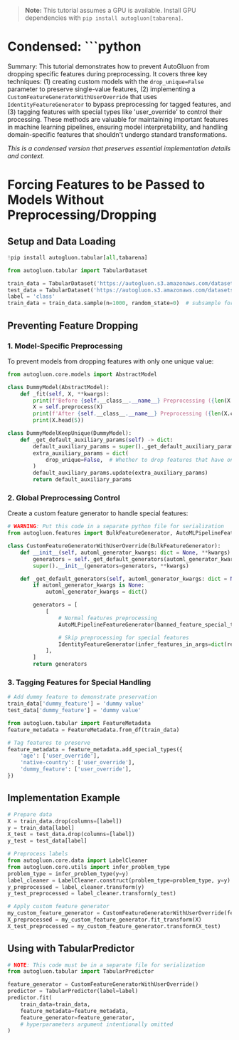 > **Note:** This tutorial assumes a GPU is available. Install GPU dependencies with `pip install autogluon[tabarena]`.

# Condensed: ```python

Summary: This tutorial demonstrates how to prevent AutoGluon from dropping specific features during preprocessing. It covers three key techniques: (1) creating custom models with the `drop_unique=False` parameter to preserve single-value features, (2) implementing a `CustomFeatureGeneratorWithUserOverride` that uses `IdentityFeatureGenerator` to bypass preprocessing for tagged features, and (3) tagging features with special types like 'user_override' to control their processing. These methods are valuable for maintaining important features in machine learning pipelines, ensuring model interpretability, and handling domain-specific features that shouldn't undergo standard transformations.

*This is a condensed version that preserves essential implementation details and context.*

# Forcing Features to be Passed to Models Without Preprocessing/Dropping

## Setup and Data Loading

```python
!pip install autogluon.tabular[all,tabarena]

from autogluon.tabular import TabularDataset

train_data = TabularDataset('https://autogluon.s3.amazonaws.com/datasets/Inc/train.csv')
test_data = TabularDataset('https://autogluon.s3.amazonaws.com/datasets/Inc/test.csv')
label = 'class'
train_data = train_data.sample(n=1000, random_state=0)  # subsample for faster demo
```

## Preventing Feature Dropping

### 1. Model-Specific Preprocessing

To prevent models from dropping features with only one unique value:

```python
from autogluon.core.models import AbstractModel

class DummyModel(AbstractModel):
    def _fit(self, X, **kwargs):
        print(f'Before {self.__class__.__name__} Preprocessing ({len(X.columns)} features):\n\t{list(X.columns)}')
        X = self.preprocess(X)
        print(f'After {self.__class__.__name__} Preprocessing ({len(X.columns)} features):\n\t{list(X.columns)}')
        print(X.head(5))

class DummyModelKeepUnique(DummyModel):
    def _get_default_auxiliary_params(self) -> dict:
        default_auxiliary_params = super()._get_default_auxiliary_params()
        extra_auxiliary_params = dict(
            drop_unique=False,  # Whether to drop features that have only 1 unique value
        )
        default_auxiliary_params.update(extra_auxiliary_params)
        return default_auxiliary_params
```

### 2. Global Preprocessing Control

Create a custom feature generator to handle special features:

```python
# WARNING: Put this code in a separate python file for serialization
from autogluon.features import BulkFeatureGenerator, AutoMLPipelineFeatureGenerator, IdentityFeatureGenerator

class CustomFeatureGeneratorWithUserOverride(BulkFeatureGenerator):
    def __init__(self, automl_generator_kwargs: dict = None, **kwargs):
        generators = self._get_default_generators(automl_generator_kwargs=automl_generator_kwargs)
        super().__init__(generators=generators, **kwargs)

    def _get_default_generators(self, automl_generator_kwargs: dict = None):
        if automl_generator_kwargs is None:
            automl_generator_kwargs = dict()

        generators = [
            [
                # Normal features preprocessing
                AutoMLPipelineFeatureGenerator(banned_feature_special_types=['user_override'], **automl_generator_kwargs),

                # Skip preprocessing for special features
                IdentityFeatureGenerator(infer_features_in_args=dict(required_special_types=['user_override'])),
            ],
        ]
        return generators
```

### 3. Tagging Features for Special Handling

```python
# Add dummy feature to demonstrate preservation
train_data['dummy_feature'] = 'dummy value'
test_data['dummy_feature'] = 'dummy value'

from autogluon.tabular import FeatureMetadata
feature_metadata = FeatureMetadata.from_df(train_data)

# Tag features to preserve
feature_metadata = feature_metadata.add_special_types({
    'age': ['user_override'],
    'native-country': ['user_override'],
    'dummy_feature': ['user_override'],
})
```

## Implementation Example

```python
# Prepare data
X = train_data.drop(columns=[label])
y = train_data[label]
X_test = test_data.drop(columns=[label])
y_test = test_data[label]

# Preprocess labels
from autogluon.core.data import LabelCleaner
from autogluon.core.utils import infer_problem_type
problem_type = infer_problem_type(y=y)
label_cleaner = LabelCleaner.construct(problem_type=problem_type, y=y)
y_preprocessed = label_cleaner.transform(y)
y_test_preprocessed = label_cleaner.transform(y_test)

# Apply custom feature generator
my_custom_feature_generator = CustomFeatureGeneratorWithUserOverride(feature_metadata_in=feature_metadata)
X_preprocessed = my_custom_feature_generator.fit_transform(X)
X_test_preprocessed = my_custom_feature_generator.transform(X_test)
```

## Using with TabularPredictor

```python
# NOTE: This code must be in a separate file for serialization
from autogluon.tabular import TabularPredictor

feature_generator = CustomFeatureGeneratorWithUserOverride()
predictor = TabularPredictor(label=label)
predictor.fit(
    train_data=train_data,
    feature_metadata=feature_metadata,
    feature_generator=feature_generator,
    # hyperparameters argument intentionally omitted
)
```
